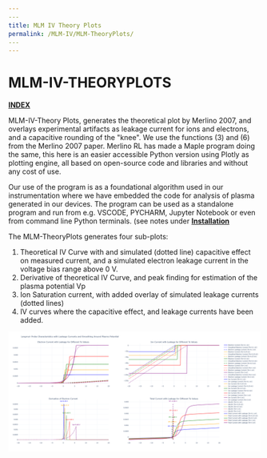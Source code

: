 ```yaml
---
​---
title: MLM IV Theory Plots
permalink: /MLM-IV/MLM-TheoryPlots/
​---
---
```


# MLM-IV-THEORYPLOTS

[**INDEX**](index.md)

MLM-IV-Theory Plots, generates the theoretical plot by Merlino 2007, and overlays experimental artifacts as leakage current for ions and electrons, and a capacitive rounding of the "knee". We use the functions (3) and (6) from the Merlino 2007 paper. Merlino RL has made a Maple program doing the same, this here is an easier accessible Python version using Plotly as plotting engine, all based on open-source code and libraries and without any cost of use. 

Our use of the program is as a foundational algorithm used in our instrumentation where we have embedded the code for analysis of plasma generated in our devices.  The program can be used as a standalone program and run from e.g. VSCODE, PYCHARM, Jupyter Notebook or even from command line Python terminals. (see notes under [**Installation**](Installation.md)

The MLM-TheoryPlots generates four sub-plots:

1. Theoretical IV Curve with and simulated (dotted line) capacitive effect on measured current, and a simulated electron leakage current in the voltage bias range above 0 V.
2. Derivative of theoretical IV Curve, and peak finding for estimation of the plasma potential Vp
3. Ion Saturation current, with added overlay of simulated leakage currents (dotted lines)
4. IV curves where the capacitive effect, and leakage currents have been added.

![MLM-IV-TheoryPlot](.\images\MLM-IV-TheoryPlot.png)